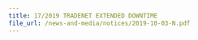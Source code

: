 ```yaml
---
title: 17/2019 TRADENET EXTENDED DOWNTIME 
file_url: /news-and-media/notices/2019-10-03-N.pdf
---
```

